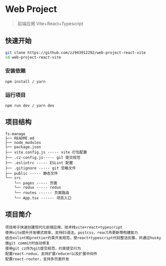 # Web Project

> 前端应用 Vite+React+Typescript

## 快速开始

```sh
git clone https://github.com/zz943912292/web-project-react-vite
cd web-project-react-vite
```

### 安装依赖

```
npm install / yarn
```

### 运行项目

```
npm run dev / yarn dev
```

## 项目结构

```
fs-manage
├── README.md
├── node_modules
├── package.json
├── vite.config.js ----- vite 打包配置
├── .cz-config.js----- git 提交规范
├── .eslintrc ----- ESLint 配置
├── .gitignore ----- git 忽略文件
├── public ----- 静态文件
└── src
    └── pages ----- 页面
    └── redux ----- redux
    └── routes ------ 页面路由
    └── App.tsx ------ 项目入口
```

## 项目简介

```
项目用于快速创建现代化前端应用，技术栈vite+react+typescript
使用vite提升开发模式效率，支持ES语法，postcss，react热更新等构建能力
结合eslint和prettier约束开发规范，使react+typescript代码整洁优雅，并通过husky做git commit时自动修复
使用git cz作为git提交规范，约束提交行为
配置react-redux，支持扩展reducer以及扩展中间件
配置react-router，支持多页面开发
```
